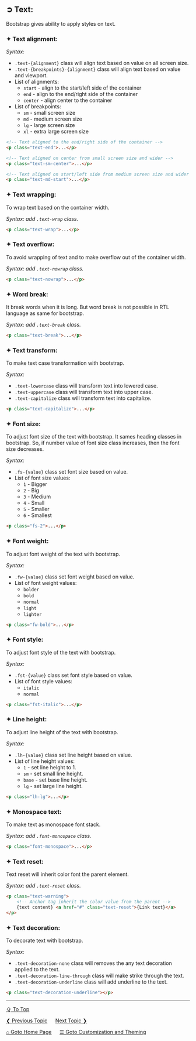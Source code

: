 ## &#10162; Text:
Bootstrap gives ability to apply styles on text.

### &#10022; Text alignment:

*Syntax:* 
- `.text-{alignment}` class will align text based on value on all screen size.
- `.text-{breakpoints}-{alignment}` class will align text based on value and viewport.
- List of alignments:
	- `start` - align to the start/left side of the container	
	- `end` - align to the end/right side of the container	
	- `center` - align center to the container
- List of breakpoints:
	- `sm` - small screen size	
	- `md` - medium screen size	
	- `lg` - large screen size	
	- `xl` - extra large screen size	

```html
<!-- Text aligned to the end/right side of the container -->
<p class="text-end">...</p>

<!-- Text aligned on center from small screen size and wider -->
<p class="text-sm-center">...</p>

<!-- Text aligned on start/left side from medium screen size and wider -->
<p class="text-md-start">...</p>
```

### &#10022; Text wrapping:
To wrap text based on the container width.

*Syntax: add `.text-wrap` class.* 

```html
<p class="text-wrap">...</p>
```

### &#10022; Text overflow:
To avoid wrapping of text and to make overflow out of the container width.

*Syntax: add `.text-nowrap` class.* 

```html
<p class="text-nowrap">...</p>
```

### &#10022; Word break:
It break words when it is long. But word break is not possible in RTL language as same for bootstrap. 

*Syntax: add `.text-break` class.* 

```html
<p class="text-break">...</p>
```

### &#10022; Text transform:
To make text case transformation with bootstrap.

*Syntax:*
- `.text-lowercase` class will transform text into lowered case.
- `.text-uppercase` class will transform text into upper case.
- `.text-capitalize` class will transform text into capitalize.

```html
<p class="text-capitalize">...</p>
```

### &#10022; Font size:
To adjust font size of the text with bootstrap. It sames heading classes in bootstrap. So, if number value of font size class increases, then the font size decreases.

*Syntax:*
- `.fs-{value}` class set font size based on value.
- List of font size values:
	- `1` - Bigger
	- `2` - Big
	- `3` - Medium
	- `4` - Small
	- `5` - Smaller
	- `6` - Smallest

```html
<p class="fs-2">...</p>
```

### &#10022; Font weight:
To adjust font weight of the text with bootstrap. 

*Syntax:*
- `.fw-{value}` class set font weight based on value.
- List of font weight values:
	- `bolder`
	- `bold`
	- `normal`
	- `light`
	- `lighter`

```html
<p class="fw-bold">...</p>
```

### &#10022; Font style:
To adjust font style of the text with bootstrap. 

*Syntax:*
- `.fst-{value}` class set font style based on value.
- List of font style values:
	- `italic`
	- `normal`

```html
<p class="fst-italic">...</p>
```

### &#10022; Line height:
To adjust line height of the text with bootstrap. 

*Syntax:*
- `.lh-{value}` class set line height based on value.
- List of line height values:
	- `1` - set line height to 1.
	- `sm` - set small line height.
	- `base` - set base line height.
	- `lg` - set large line height.

```html
<p class="lh-lg">...</p>
```

### &#10022; Monospace text:
To make text as monospace font stack. 

*Syntax: add `.font-monospace` class.*

```html
<p class="font-monospace">...</p>
```

### &#10022; Text reset:
Text reset will inherit color font the parent element.

*Syntax: add `.text-reset` class.*

```html
<p class="text-warning">
	<!-- Anchor tag inherit the color value from the parent -->
	{text content} <a href="#" class="text-reset">{Link text}</a>
</p>
```

### &#10022; Text decoration:
To decorate text with bootstrap.

*Syntax:*
- `.text-decoration-none` class will removes the any text decoration applied to the text. 
- `.text-decoration-line-through` class will make strike through the text. 
- `.text-decoration-underline` class will add underline to the text. 

```html
<p class="text-decoration-underline"></p>
```

---
[&#8682; To Top](#-text)

[&#10094; Previous Topic](./customization-and-theming.spacing.md) &emsp; [Next Topic &#10095;](./customization-and-theming.vertical-align.md)

[&#8962; Goto Home Page](../../README.md) &emsp; [&#9776; Goto Customization and Theming](./customization-and-theming.md)